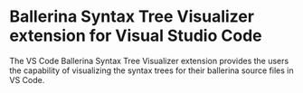 # Ballerina Syntax Tree Visualizer extension for Visual Studio Code

The VS Code Ballerina Syntax Tree Visualizer extension provides the users the capability of visualizing the syntax trees for their ballerina source files in VS Code. 
